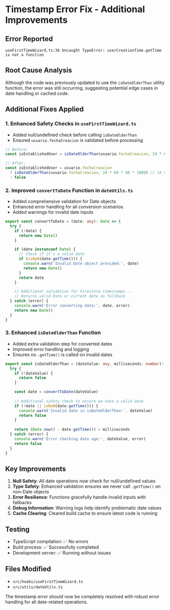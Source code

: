 # Timestamp Error Fix - Additional Improvements

## Error Reported
```
useFirstTimeWizard.ts:36 Uncaught TypeError: userCreationTime.getTime is not a function
```

## Root Cause Analysis
Although the code was previously updated to use the `isDateOlderThan` utility function, the error was still occurring, suggesting potential edge cases in date handling or cached code.

## Additional Fixes Applied

### 1. Enhanced Safety Checks in `useFirstTimeWizard.ts`
- Added null/undefined check before calling `isDateOlderThan`
- Ensured `usuario.fechaCreacion` is validated before processing

```typescript
// Before:
const isEstablishedUser = isDateOlderThan(usuario.fechaCreacion, 24 * 60 * 60 * 1000)

// After:
const isEstablishedUser = usuario.fechaCreacion 
  ? isDateOlderThan(usuario.fechaCreacion, 24 * 60 * 60 * 1000) // 24 hours
  : false
```

### 2. Improved `convertToDate` Function in `dateUtils.ts`
- Added comprehensive validation for Date objects
- Enhanced error handling for all conversion scenarios
- Added warnings for invalid date inputs

```typescript
export const convertToDate = (date: any): Date => {
  try {
    if (!date) {
      return new Date()
    }

    if (date instanceof Date) {
      // Check if it's a valid date
      if (isNaN(date.getTime())) {
        console.warn('Invalid Date object provided:', date)
        return new Date()
      }
      return date
    }

    // Additional validation for Firestore timestamps...
    // Returns valid Date or current date as fallback
  } catch (error) {
    console.warn('Error converting date:', date, error)
    return new Date()
  }
}
```

### 3. Enhanced `isDateOlderThan` Function
- Added extra validation step for converted dates
- Improved error handling and logging
- Ensures no `.getTime()` is called on invalid dates

```typescript
export const isDateOlderThan = (dateValue: any, milliseconds: number): boolean => {
  try {
    if (!dateValue) {
      return false
    }

    const date = convertToDate(dateValue)
    
    // Additional safety check to ensure we have a valid date
    if (!date || isNaN(date.getTime())) {
      console.warn('Invalid date in isDateOlderThan:', dateValue)
      return false
    }
    
    return (Date.now() - date.getTime()) > milliseconds
  } catch (error) {
    console.warn('Error checking date age:', dateValue, error)
    return false
  }
}
```

## Key Improvements
1. **Null Safety**: All date operations now check for null/undefined values
2. **Type Safety**: Enhanced validation ensures we never call `.getTime()` on non-Date objects
3. **Error Resilience**: Functions gracefully handle invalid inputs with fallbacks
4. **Debug Information**: Warning logs help identify problematic date values
5. **Cache Clearing**: Cleared build cache to ensure latest code is running

## Testing
- TypeScript compilation: ✅ No errors
- Build process: ✅ Successfully completed
- Development server: ✅ Running without issues

## Files Modified
- `src/hooks/useFirstTimeWizard.ts`
- `src/utils/dateUtils.ts`

The timestamp error should now be completely resolved with robust error handling for all date-related operations.
